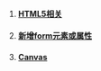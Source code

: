 1. #### [HTML5相关](/ui/html/html5/html5xiang-guan.md)
2. #### [新增form元素或属性](/ui/html/html5/xin-zeng-form-yuan-su-huo-shu-xing.md)
3. #### [Canvas](/ui/html/html5/canvas.md)

#### 



